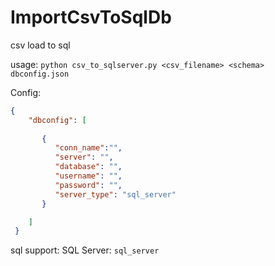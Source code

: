 # ImportCsvToSqlDb
csv load to sql


usage: ```python csv_to_sqlserver.py <csv_filename> <schema> dbconfig.json```

Config:
```json
{
    "dbconfig": [
     
       {
          "conn_name":"",
          "server": "",
          "database": "",
          "username": "",
          "password": "",
          "server_type": "sql_server"
       }

    ]
 }
```


sql support:
SQL Server: ```sql_server```
